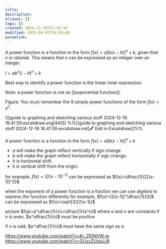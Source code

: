 ```yaml
---
title: 
description: 
aliases: []
tags: []
created: 2024-11-19T21:16:10
modified: 2025-04-01T16:26:40
permalink:
---
```


A power function is a function in the form $f(x)=a[b(x-h)]^n+k$, given that $n$ is rational. This means that $n$ can be expressed as an integer over an integer.

$l=ab^n(i-h)^n+k$

Best way to identify a power function is the linear inner expression.

Note: a power function is not an [[exponential function]].

Figure: You must remember the 9 simple power functions of the form $f(x)=x^n$.

![[guide to graphing and sketching various stuff 2024-12-16 18.41.59.excalidraw.svg|440]]
%%[[guide to graphing and sketching various stuff 2024-12-16 18.41.59.excalidraw.md|🖋 Edit in Excalidraw]]%%


A power function is a function in the form $f(x)=a[b(x-h)]^n+k$
- $a$ will make the graph reflect vertically if sign change.
- $b$ will make the graph reflect horizontally if sign change.
- $h$ is horizontal shift.
- $k$ is vertical shift from the origin.








for example, $f(x)=(2(x-1))^{-3}$ can be expressed as $f(x)=\dfrac{1}{[2(x-1)]^3}$

when the exponent of a power function is a fraction we can use algebra to express the function differently
for example, $f(x)=(2(x-1))^\dfrac{1}{3}$ can be expressed as $f(x)=\sqrt[3]{2(x-1)}$





picture $f(a)=a^\dfrac{1}{n}=\dfrac{1}{a^n}$ where $a$ and $n$ are constants
if $n$ is even, $a^\dfrac{1}{n}$ must be positive

if $n$ is odd, $a^\dfrac{1}{n}$ must have the same sign as $a$




https://www.youtube.com/watch?v=Kr_Z61NVW-w
https://www.youtube.com/watch?v=GUzxZUzqJJ8
